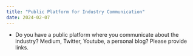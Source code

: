 ```yaml
---
title: "Public Platform for Industry Communication"
date: 2024-02-07
---
```

- Do you have a public platform where you communicate about the industry? Medium, Twitter, Youtube, a personal blog? Please provide links.